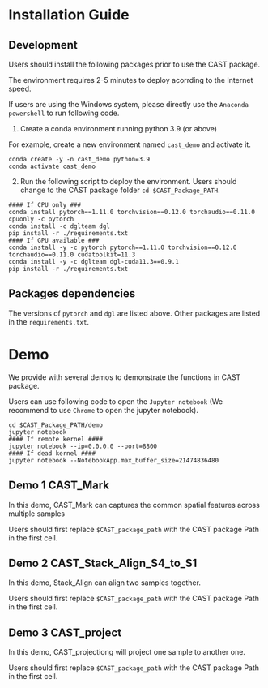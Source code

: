 # Installation Guide
## Development
Users should install the following packages prior to use the CAST package.

The environment requires 2-5 minutes to deploy acorrding to the Internet speed.

If users are using the Windows system, please directly use the `Anaconda powershell` to run following code.

1. Create a conda environment running python 3.9 (or above)

For example, create a new environment named `cast_demo` and activate it.
```
conda create -y -n cast_demo python=3.9
conda activate cast_demo
```
2. Run the following script to deploy the environment. Users should change to the CAST package folder `cd $CAST_Package_PATH`.
```
#### If CPU only ###
conda install pytorch==1.11.0 torchvision==0.12.0 torchaudio==0.11.0 cpuonly -c pytorch
conda install -c dglteam dgl
pip install -r ./requirements.txt
#### If GPU available ###
conda install -y -c pytorch pytorch==1.11.0 torchvision==0.12.0 torchaudio==0.11.0 cudatoolkit=11.3
conda install -y -c dglteam dgl-cuda11.3==0.9.1
pip install -r ./requirements.txt
```


## Packages dependencies
The versions of `pytorch` and `dgl` are listed above. Other packages are listed in the `requirements.txt`.


# Demo
We provide with several demos to demonstrate the functions in CAST package.

Users can use following code to open the `Jupyter notebook` (We recommend to use `Chrome` to open the jupyter notebook).
```
cd $CAST_Package_PATH/demo
jupyter notebook
#### If remote kernel ####
jupyter notebook --ip=0.0.0.0 --port=8800
#### If dead kernel ####
jupyter notebook --NotebookApp.max_buffer_size=21474836480
```
## Demo 1 CAST_Mark
In this demo, CAST_Mark can captures the common spatial features across multiple samples

Users should first replace `$CAST_package_path` with the CAST package Path in the first cell.

## Demo 2 CAST_Stack_Align_S4_to_S1
In this demo, Stack_Align can align two samples together.

Users should first replace `$CAST_package_path` with the CAST package Path in the first cell.

## Demo 3 CAST_project
In this demo, CAST_projectiong will project one sample to another one.

Users should first replace `$CAST_package_path` with the CAST package Path in the first cell.
